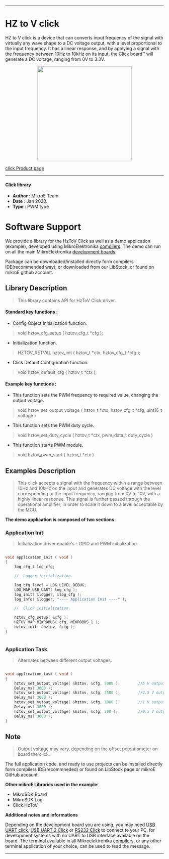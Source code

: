
---
# HZ to V click

HZ to V click is a device that can converts input frequency of the signal with virtually any wave shape to a DC voltage output, with a level proportional to the input frequency. It has a linear response, and by applying a signal with the frequency between 10Hz to 10kHz on its input, the Click board™ will generate a DC voltage, ranging from 0V to 3.3V. 

<p align="center">
  <img src="https://download.mikroe.com/images/click_for_ide/hztov_click.png" height=300px>
</p>

[click Product page](<https://www.mikroe.com/hz-to-v-click>)

---


#### Click library 

- **Author**        : MikroE Team
- **Date**          : Jan 2020.
- **Type**          : PWM type


# Software Support

We provide a library for the HzToV Click 
as well as a demo application (example), developed using MikroElektronika 
[compilers](https://shop.mikroe.com/compilers). 
The demo can run on all the main MikroElektronika [development boards](https://shop.mikroe.com/development-boards).

Package can be downloaded/installed directly form compilers IDE(recommended way), or downloaded from our LibStock, or found on mikroE github account. 

## Library Description

> This library contains API for HzToV Click driver.

#### Standard key functions :

- Config Object Initialization function.
> void hztov_cfg_setup ( hztov_cfg_t *cfg ); 
 
- Initialization function.
> HZTOV_RETVAL hztov_init ( hztov_t *ctx, hztov_cfg_t *cfg );

- Click Default Configuration function.
> void hztov_default_cfg ( hztov_t *ctx );


#### Example key functions :

- This function sets the PWM frequency to required value, changing the output voltage.
> void hztov_set_output_voltage ( hztov_t *ctx, hztov_cfg_t *cfg, uint16_t voltage )
 
- This function sets the PWM duty cycle.
> void hztov_set_duty_cycle ( hztov_t *ctx, pwm_data_t duty_cycle )

- This function starts PWM module.
> void hztov_pwm_start ( hztov_t *ctx )

## Examples Description

> This click accepts a signal with the frequency within a range between 10Hz and 10kHz 
> on the input and generates DC voltage with the level corresponding to the input frequency, 
> ranging from 0V to 10V, with a highly linear response. This signal is further passed through 
> the operational amplifier, in order to scale it down to a level acceptable by the MCU.

**The demo application is composed of two sections :**

### Application Init 

> Initialization driver enable's - GPIO and PWM initialization.

```c

void application_init ( void )
{
    log_cfg_t log_cfg;

    //  Logger initialization.

    log_cfg.level = LOG_LEVEL_DEBUG;
    LOG_MAP_USB_UART( log_cfg );
    log_init( &logger, &log_cfg );
    log_info( &logger, "---- Application Init ----" );

    //  Click initialization.

    hztov_cfg_setup( &cfg );
    HZTOV_MAP_MIKROBUS( cfg, MIKROBUS_1 );
    hztov_init( &hztov, &cfg );
}
  
```

### Application Task

> Alternates between different output voltages.

```c

void application_task ( void )
{
    hztov_set_output_voltage( &hztov, &cfg, 5000 );        //5 V output
    Delay_ms( 3000 );
    hztov_set_output_voltage( &hztov, &cfg, 2500 );        //2.5 V output
    Delay_ms( 3000 );
    hztov_set_output_voltage( &hztov, &cfg, 1000 );        //1 V output
    Delay_ms( 3000 );
    hztov_set_output_voltage( &hztov, &cfg, 500 );         //0.5 V output
    Delay_ms( 3000 );
}  

```

## Note

> Output voltage may vary, depending on the offset potentiometer on board the click.

The full application code, and ready to use projects can be  installed directly form compilers IDE(recommneded) or found on LibStock page or mikroE GitHub accaunt.

**Other mikroE Libraries used in the example:** 

- MikroSDK.Board
- MikroSDK.Log
- Click.HzToV

**Additional notes and informations**

Depending on the development board you are using, you may need 
[USB UART click](https://shop.mikroe.com/usb-uart-click), 
[USB UART 2 Click](https://shop.mikroe.com/usb-uart-2-click) or 
[RS232 Click](https://shop.mikroe.com/rs232-click) to connect to your PC, for 
development systems with no UART to USB interface available on the board. The 
terminal available in all Mikroelektronika 
[compilers](https://shop.mikroe.com/compilers), or any other terminal application 
of your choice, can be used to read the message.



---
